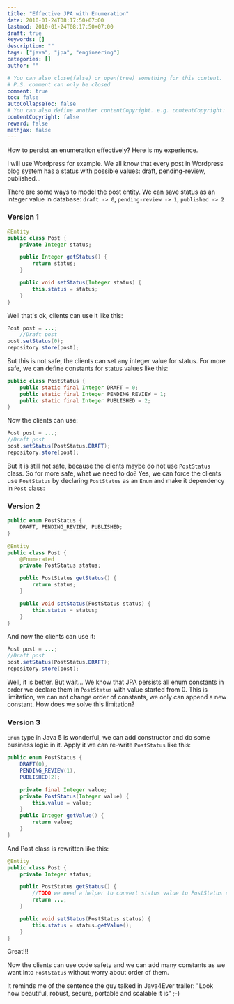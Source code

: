 ```yaml
---
title: "Effective JPA with Enumeration"
date: 2010-01-24T08:17:50+07:00
lastmod: 2010-01-24T08:17:50+07:00
draft: true
keywords: []
description: ""
tags: ["java", "jpa", "engineering"]
categories: []
author: ""

# You can also close(false) or open(true) something for this content.
# P.S. comment can only be closed
comment: true
toc: false
autoCollapseToc: false
# You can also define another contentCopyright. e.g. contentCopyright: "This is another copyright."
contentCopyright: false
reward: false
mathjax: false
---
```


How to persist an enumeration effectively? Here is my experience.

I will use Wordpress for example. We all know that every post in Wordpress blog system has a status with possible values: draft, pending-review, published...

<!--more-->

There are some ways to model the post entity. We can save status as an integer value in database: `draft -> 0`, `pending-review -> 1`, `published -> 2`

### Version 1

```java
@Entity
public class Post {
	private Integer status;

	public Integer getStatus() {
		return status;
	}

	public void setStatus(Integer status) {
		this.status = status;
	}
}
```

Well that's ok, clients can use it like this:
```java
Post post = ...;
	//Draft post
post.setStatus(0);
repository.store(post);
```

But this is not safe, the clients can set any integer value for status. For more safe, we can define constants for status values like this:

```java
public class PostStatus {
	public static final Integer DRAFT = 0;
	public static final Integer PENDING_REVIEW = 1;
	public static final Integer PUBLISHED = 2;
}
```
Now the clients can use:
```Java
Post post = ...;
//Draft post
post.setStatus(PostStatus.DRAFT);
repository.store(post);
```

But it is still not safe, because the clients maybe do not use `PostStatus` class. So for more safe, what we need to do?
Yes, we can force the clients use `PostStatus` by declaring `PostStatus` as an `Enum` and make it dependency in `Post` class:

### Version 2

```Java
public enum PostStatus {
	DRAFT, PENDING_REVIEW, PUBLISHED;
}

@Entity
public class Post {
	@Enumerated
	private PostStatus status;

	public PostStatus getStatus() {
		return status;
	}

	public void setStatus(PostStatus status) {
		this.status = status;
	}
}
```

And now the clients can use it:
```Java
Post post = ...;
//Draft post
post.setStatus(PostStatus.DRAFT);
repository.store(post);
```

Well, it is better. But wait...
We know that JPA persists all enum constants in order we declare them in `PostStatus` with value started from 0. This is limitation, we can not change order of constants, we only can append a new constant. How does we solve this limitation?

### Version 3

`Enum` type in Java 5 is wonderful, we can add constructor and do some business logic in it. Apply it we can re-write `PostStatus` like this:

```Java
public enum PostStatus {
	DRAFT(0),
	PENDING_REVIEW(1),
	PUBLISHED(2);

	private final Integer value;
	private PostStatus(Integer value) {
		this.value = value;
	}
	public Integer getValue() {
		return value;
	}
}
```

And Post class is rewritten like this:
```Java
@Entity
public class Post {
	private Integer status;

	public PostStatus getStatus() {
		//TODO we need a helper to convert status value to PostStatus enum
		return ...;
	}

	public void setStatus(PostStatus status) {
		this.status = status.getValue();
	}
}
```

Great!!!

Now the clients can use code safety and we can add many constants as we want into `PostStatus` without worry about order of them.

It reminds me of the sentence the guy talked in Java4Ever trailer: "Look how beautiful, robust, secure, portable and scalable it is" ;-)
